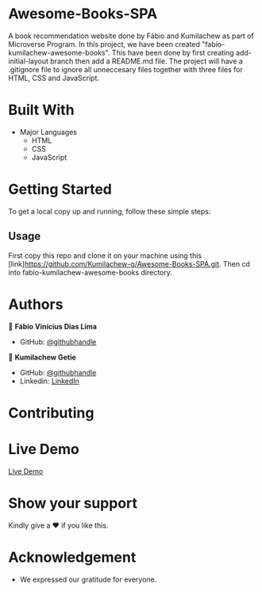 # Awesome-Books-SPA

A book recommendation website done by Fábio and Kumilachew as part of Microverse Program.
In this project, we have been created "fabio-kumilachew-awesome-books". This have been done by first creating add-initial-layout branch then add a README.md file. The project will have a .gitignore file to ignore all unneccesary files together with three files for HTML, CSS and JavaScript.

# Built With

- Major Languages
  - HTML
  - CSS
  - JavaScript

# Getting Started

To get a local copy up and running, follow these simple steps:

## Usage

First copy this repo and clone it on your machine using this [link]https://github.com/Kumilachew-g/Awesome-Books-SPA.git.
Then cd into fabio-kumilachew-awesome-books directory.

# Authors

:adult: **Fábio Vinícius Dias Lima**

- GitHub: [@githubhandle](https://github.com/limavfabio)

:adult: **Kumilachew Getie**

- GitHub: [@githubhandle](https://github.com/Kumilachew-g)
- Linkedin: [LinkedIn](https://www.linkedin.com/in/kumilachew-getie-0356bb157/)

# Contributing

# Live Demo
[Live Demo](https://kumilachew-g.github.io/Awesome-Books-SPA/)
# Show your support

Kindly give a :hearts: if you like this.

# Acknowledgement

- We expressed our gratitude for everyone.

